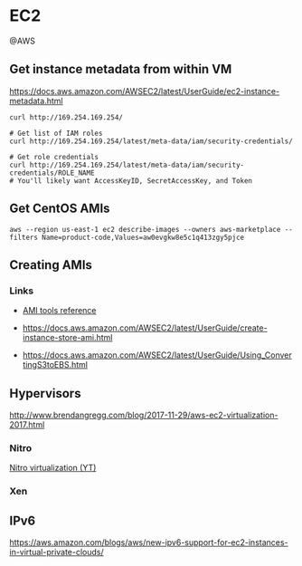 # EC2
@AWS

Get instance metadata from within VM
------------------------------------
<https://docs.aws.amazon.com/AWSEC2/latest/UserGuide/ec2-instance-metadata.html>

	curl http://169.254.169.254/
	
	# Get list of IAM roles
	curl http://169.254.169.254/latest/meta-data/iam/security-credentials/
	
	# Get role credentials
	curl http://169.254.169.254/latest/meta-data/iam/security-credentials/ROLE_NAME
	# You'll likely want AccessKeyID, SecretAccessKey, and Token


Get CentOS AMIs
---------------

	aws --region us-east-1 ec2 describe-images --owners aws-marketplace --filters Name=product-code,Values=aw0evgkw8e5c1q413zgy5pjce


Creating AMIs
-------------

### Links

* [AMI tools reference](https://docs.aws.amazon.com/AWSEC2/latest/UserGuide/ami-tools-commands.html)



* <https://docs.aws.amazon.com/AWSEC2/latest/UserGuide/create-instance-store-ami.html>
* <https://docs.aws.amazon.com/AWSEC2/latest/UserGuide/Using_ConvertingS3toEBS.html>


Hypervisors
-----------
<http://www.brendangregg.com/blog/2017-11-29/aws-ec2-virtualization-2017.html>

### Nitro
[Nitro virtualization (YT)](https://www.youtube.com/watch?v=LabltEXk0VQ)

### Xen

IPv6
----
<https://aws.amazon.com/blogs/aws/new-ipv6-support-for-ec2-instances-in-virtual-private-clouds/>

